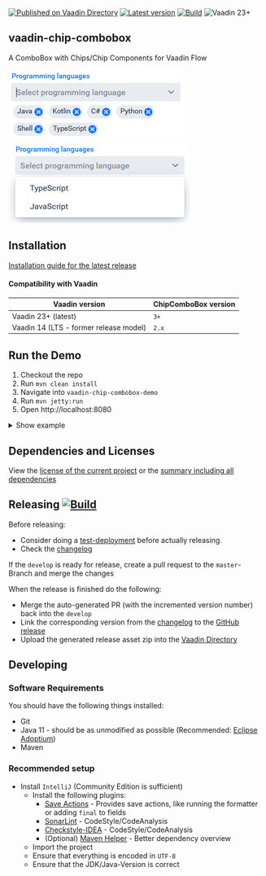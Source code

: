 [![Published on Vaadin Directory](https://img.shields.io/badge/Vaadin%20Directory-published-00b4f0.svg)](https://vaadin.com/directory/component/chip-combobox-for-vaadin)
[![Latest version](https://img.shields.io/maven-central/v/com.xdev-software/vaadin-chip-combobox)](https://mvnrepository.com/artifact/com.xdev-software/vaadin-chip-combobox)
[![Build](https://img.shields.io/github/workflow/status/xdev-software/vaadin-chip-combobox/Check%20Build/develop)](https://github.com/xdev-software/vaadin-chip-combobox/actions/workflows/checkBuild.yml?query=branch%3Adevelop)
![Vaadin 23+](https://img.shields.io/badge/Vaadin%20Platform/Flow-23+-00b4f0.svg)

## vaadin-chip-combobox
A ComboBox with Chips/Chip Components for Vaadin Flow

![demo](assets/demo.png)
![demo2](assets/demo2.png)

## Installation
[Installation guide for the latest release](https://github.com/xdev-software/vaadin-chip-combobox/releases/latest#Installation)

#### Compatibility with Vaadin

| Vaadin version | ChipComboBox version |
| --- | --- |
| Vaadin 23+ (latest) | ``3+`` |
| Vaadin 14 (LTS - former release model) | ``2.x`` |


## Run the Demo
1. Checkout the repo
2. Run ``mvn clean install``
3. Navigate into ``vaadin-chip-combobox-demo``
4. Run ``mvn jetty:run``
5. Open http://localhost:8080


<details>
   <summary>Show example</summary>

   ![demo](assets/demo.gif)
</details>


## Dependencies and Licenses
View the [license of the current project](LICENSE) or the [summary including all dependencies](https://xdev-software.github.io/vaadin-chip-combobox/dependencies/)


## Releasing [![Build](https://img.shields.io/github/workflow/status/xdev-software/vaadin-chip-combobox/Release?label=Release)](https://github.com/xdev-software/vaadin-chip-combobox/actions/workflows/release.yml)

Before releasing:
* Consider doing a [test-deployment](https://github.com/xdev-software/vaadin-chip-combobox/actions/workflows/test-deploy.yml?query=branch%3Adevelop) before actually releasing.
* Check the [changelog](CHANGELOG.md)

If the ``develop`` is ready for release, create a pull request to the ``master``-Branch and merge the changes

When the release is finished do the following:
* Merge the auto-generated PR (with the incremented version number) back into the ``develop``
* Link the corresponding version from the [changelog](CHANGELOG.md) to the [GitHub release](https://github.com/xdev-software/vaadin-chip-combobox/releases/latest)
* Upload the generated release asset zip into the [Vaadin Directory](https://vaadin.com/directory)


## Developing

### Software Requirements
You should have the following things installed:
* Git
* Java 11 - should be as unmodified as possible (Recommended: [Eclipse Adoptium](https://adoptium.net/temurin/releases/))
* Maven

### Recommended setup
* Install ``IntelliJ`` (Community Edition is sufficient)
  * Install the following plugins:
    * [Save Actions](https://plugins.jetbrains.com/plugin/7642-save-actions) - Provides save actions, like running the formatter or adding ``final`` to fields
    * [SonarLint](https://plugins.jetbrains.com/plugin/7973-sonarlint) - CodeStyle/CodeAnalysis
    * [Checkstyle-IDEA](https://plugins.jetbrains.com/plugin/1065-checkstyle-idea) - CodeStyle/CodeAnalysis
    * (Optional) [Maven Helper](https://plugins.jetbrains.com/plugin/7179-maven-helper) - Better dependency overview
  * Import the project
  * Ensure that everything is encoded in ``UTF-8``
  * Ensure that the JDK/Java-Version is correct
